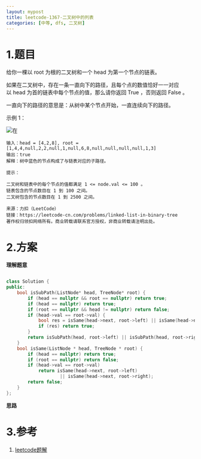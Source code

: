 ```yaml
---
layout: mypost
title: leetcode-1367-二叉树中的列表
categories: [中等, dfs, 二叉树]
---
```

# 1.题目

给你一棵以 root 为根的二叉树和一个 head 为第一个节点的链表。

如果在二叉树中，存在一条一直向下的路径，且每个点的数值恰好一一对应以 head 为首的链表中每个节点的值，那么请你返回 True ，否则返回 False 。

一直向下的路径的意思是：从树中某个节点开始，一直连续向下的路径。

示例 1：

![在](https://img-blog.csdnimg.cn/2020101022022596.png)

```
输入：head = [4,2,8], root = [1,4,4,null,2,2,null,1,null,6,8,null,null,null,null,1,3]
输出：true
解释：树中蓝色的节点构成了与链表对应的子路径。

提示：

二叉树和链表中的每个节点的值都满足 1 <= node.val <= 100 。
链表包含的节点数目在 1 到 100 之间。
二叉树包含的节点数目在 1 到 2500 之间。

来源：力扣（LeetCode）
链接：https://leetcode-cn.com/problems/linked-list-in-binary-tree
著作权归领扣网络所有。商业转载请联系官方授权，非商业转载请注明出处。
```
# 2.方案
**理解题意**
```cpp

class Solution {
public:
    bool isSubPath(ListNode* head, TreeNode* root) {
        if (head == nullptr && root == nullptr) return true;
        if (head == nullptr) return true;
        if (root == nullptr && head != nullptr) return false;
        if (head->val == root->val) {
            bool res = isSame(head->next, root->left) || isSame(head->next, root->right);
            if (res) return true;
        }
        return isSubPath(head, root->left) || isSubPath(head, root->right);
    }
    bool isSame(ListNode * head, TreeNode * root) {
        if (head == nullptr) return true;
        if (root == nullptr) return false;
        if (head->val == root->val)
            return isSame(head->next, root->left)
                    || isSame(head->next, root->right);
        return false;
    }
};
```
**思路**

# 3.参考
1. [leetcode题解]()
